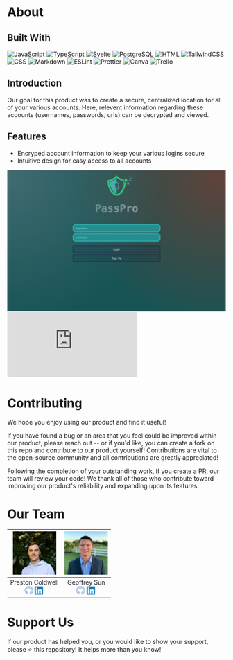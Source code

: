 # About

## Built With
![JavaScript](https://img.shields.io/badge/-javascript-F7DF1E?style=for-the-badge&logo=javascript&logoColor=black)
![TypeScript](https://img.shields.io/badge/TypeScript-007ACC?style=for-the-badge&logo=typescript&logoColor=white)
![Svelte](https://img.shields.io/badge/Svelte-4A4A55?style=for-the-badge&logo=svelte&logoColor=FF3E00)
![PostgreSQL](https://img.shields.io/badge/PostgreSQL-316192?style=for-the-badge&logo=postgresql&logoColor=white)
![HTML](https://img.shields.io/badge/HTML5-E34F26?style=for-the-badge&logo=html5&logoColor=white)
![TailwindCSS](https://img.shields.io/badge/Tailwind_CSS-38B2AC?style=for-the-badge&logo=tailwind-css&logoColor=white)
![CSS](https://img.shields.io/badge/CSS3-1572B6?style=for-the-badge&logo=css3&logoColor=white)
![Markdown](https://img.shields.io/badge/Markdown-000000?style=for-the-badge&logo=markdown&logoColor=white)
![ESLint](https://img.shields.io/badge/eslint-3A33D1?style=for-the-badge&logo=eslint&logoColor=white)
![Prettier](https://img.shields.io/badge/prettier-1A2C34?style=for-the-badge&logo=prettier&logoColor=F7BA3E)
![Canva](https://img.shields.io/badge/Canva-%2300C4CC.svg?&style=for-the-badge&logo=Canva&logoColor=white)
![Trello](https://img.shields.io/badge/Trello-0052CC?style=for-the-badge&logo=trello&logoColor=white)
<br>

## Introduction

Our goal for this product was to create a secure, centralized location for all of your various accounts. Here, relevent information regarding these accounts (usernames, passwords, urls) can be decrypted and viewed. 

## Features
- Encryped account information to keep your various logins secure
- Intuitive design for easy access to all accounts
<img src='./src/public/LoginPage.png'/>
<iframe src="https://giphy.com/embed/fd1QMk28hx8aB3lKoD" frameBorder="0" class="giphy-embed" allowFullScreen></iframe>

# Contributing
We hope you enjoy using our product and find it useful! 

If you have found a bug or an area that you feel could be improved within our product, please reach out -- or if you'd like, you can create a fork on this repo and contribute to our product yourself! Contributions are vital to the open-source community and all contributions are greatly appreciated!

Following the completion of your outstanding work, if you create a PR, our team will review your code! We thank all of those who contribute toward improving our product's reliability and expanding upon its features.

# Our Team
| [<img src="./src/public/PrestonHeadshot.jpg" width="100px" >](https://www.linkedin.com/in/prestoncoldwell/) | [<img src="./src/public/GeoffHeadshot.png" width="100px" >](https://www.linkedin.com/in/geoffrey-sun/) |
| ------------- | ------------- |
| <div style="text-align: center">Preston Coldwell</div>  <div style="text-align: center">[<img src="./src/public/githubIcon.png" width="20px" >](https://github.com/PrestonColdwell) [<img src="./src/public/linkedInLogo.png" width="22px" >](https://www.linkedin.com/in/prestoncoldwell/)</div> | <div style="text-align: center">Geoffrey Sun</div>  <div style="text-align: center">[<img src="./src/public/githubIcon.png" width="20px" >](https://github.com/geoffsun2) [<img src="./src/public/linkedInLogo.png" width="22px" >](https://www.linkedin.com/in/geoffrey-sun/)</div> |

# Support Us
If our product has helped you, or you would like to show your support, please ⭐️ this repository! It helps more than you know!